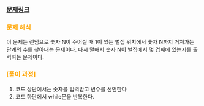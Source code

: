     
### [문제링크](https://www.acmicpc.net/problem/2292)

### <span style="color:orange"> 문제 해석 </span>
이 문제는 랜덤으로 숫자 N이 주어질 때 1이 있는 벌집 위치에서 숫자 N까지 거쳐가는 단계의 수를 찾아내는 문제이다.
다시 말해서 숫자 N이 벌집에서 몇 겹째에 있는지를 출력하는 문제이다.

### 

### <span style="color:orange"> [풀이 과정] </span>
1. 코드 상단에서는 숫자를 입력받고 변수를 선언한다
2. 코드 하단에서 while문을 반복한다.